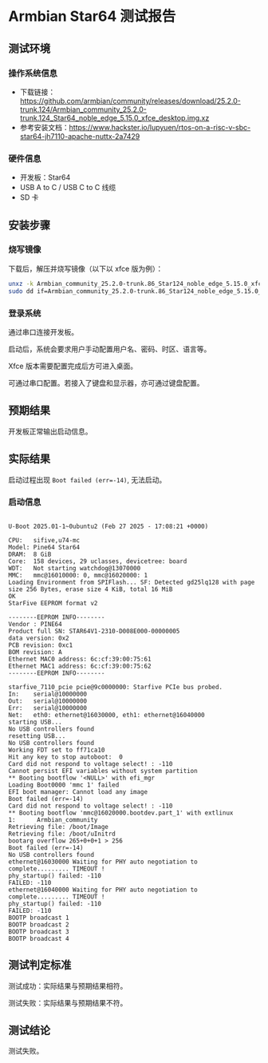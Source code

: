 # Armbian Star64 测试报告

## 测试环境

### 操作系统信息

- 下载链接：https://github.com/armbian/community/releases/download/25.2.0-trunk.124/Armbian_community_25.2.0-trunk.124_Star64_noble_edge_5.15.0_xfce_desktop.img.xz
- 参考安装文档：https://www.hackster.io/lupyuen/rtos-on-a-risc-v-sbc-star64-jh7110-apache-nuttx-2a7429

### 硬件信息

- 开发板：Star64
- USB A to C / USB C to C 线缆
- SD 卡

## 安装步骤

### 烧写镜像

下载后，解压并烧写镜像（以下以 xfce 版为例）：
```bash
unxz -k Armbian_community_25.2.0-trunk.86_Star124_noble_edge_5.15.0_xfce_desktop.img.xz
sudo dd if=Armbian_community_25.2.0-trunk.86_Star124_noble_edge_5.15.0_xfce_desktop.img of=/dev/your/sdcard bs=1M status=progress
```

### 登录系统

通过串口连接开发板。

启动后，系统会要求用户手动配置用户名、密码、时区、语言等。

Xfce 版本需要配置完成后方可进入桌面。

可通过串口配置。若接入了键盘和显示器，亦可通过键盘配置。

## 预期结果

开发板正常输出启动信息。

## 实际结果

启动过程出现 `Boot failed (err=-14)`, 无法启动。

### 启动信息

```log

U-Boot 2025.01-1~0ubuntu2 (Feb 27 2025 - 17:08:21 +0000)

CPU:   sifive,u74-mc
Model: Pine64 Star64
DRAM:  8 GiB
Core:  158 devices, 29 uclasses, devicetree: board
WDT:   Not starting watchdog@13070000
MMC:   mmc@16010000: 0, mmc@16020000: 1
Loading Environment from SPIFlash... SF: Detected gd25lq128 with page size 256 Bytes, erase size 4 KiB, total 16 MiB
OK
StarFive EEPROM format v2

--------EEPROM INFO--------
Vendor : PINE64
Product full SN: STAR64V1-2310-D008E000-00000005
data version: 0x2
PCB revision: 0xc1
BOM revision: A
Ethernet MAC0 address: 6c:cf:39:00:75:61
Ethernet MAC1 address: 6c:cf:39:00:75:62
--------EEPROM INFO--------

starfive_7110_pcie pcie@9c0000000: Starfive PCIe bus probed.
In:    serial@10000000
Out:   serial@10000000
Err:   serial@10000000
Net:   eth0: ethernet@16030000, eth1: ethernet@16040000
starting USB...
No USB controllers found
resetting USB...
No USB controllers found
Working FDT set to ff71ca10
Hit any key to stop autoboot:  0
Card did not respond to voltage select! : -110
Cannot persist EFI variables without system partition
** Booting bootflow '<NULL>' with efi_mgr
Loading Boot0000 'mmc 1' failed
EFI boot manager: Cannot load any image
Boot failed (err=-14)
Card did not respond to voltage select! : -110
** Booting bootflow 'mmc@16020000.bootdev.part_1' with extlinux
1:      Armbian_community
Retrieving file: /boot/Image
Retrieving file: /boot/uInitrd
bootarg overflow 265+0+0+1 > 256
Boot failed (err=-14)
No USB controllers found
ethernet@16030000 Waiting for PHY auto negotiation to complete......... TIMEOUT !
phy_startup() failed: -110
FAILED: -110
ethernet@16040000 Waiting for PHY auto negotiation to complete......... TIMEOUT !
phy_startup() failed: -110
FAILED: -110
BOOTP broadcast 1
BOOTP broadcast 2
BOOTP broadcast 3
BOOTP broadcast 4

```

## 测试判定标准

测试成功：实际结果与预期结果相符。

测试失败：实际结果与预期结果不符。

## 测试结论

测试失败。